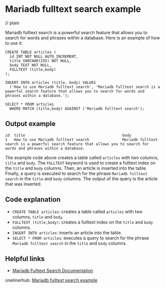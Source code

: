 # Mariadb fulltext search example
// plain

Mariadb fulltext search is a powerful search feature that allows you to search for words and phrases within a database. Here is an example of how to use it:

```
CREATE TABLE articles (
  id INT NOT NULL AUTO_INCREMENT,
  title VARCHAR(255) NOT NULL,
  body TEXT NOT NULL,
  FULLTEXT (title,body)
);

INSERT INTO articles (title, body) VALUES
  ('How to use Mariadb fulltext search', 'Mariadb fulltext search is a powerful search feature that allows you to search for words and phrases within a database.');

SELECT * FROM articles
  WHERE MATCH (title,body) AGAINST ('Mariadb fulltext search');
```

## Output example

```
id  title                                            body
1   How to use Mariadb fulltext search               Mariadb fulltext search is a powerful search feature that allows you to search for words and phrases within a database.
```

The example code above creates a table called `articles` with two columns, `title` and `body`. The `FULLTEXT` keyword is used to create a fulltext index on the `title` and `body` columns. Then, an article is inserted into the table. Finally, a query is executed to search for the phrase `Mariadb fulltext search` in the `title` and `body` columns. The output of the query is the article that was inserted.

## Code explanation

- `CREATE TABLE articles`: creates a table called `articles` with two columns, `title` and `body`.
- `FULLTEXT (title,body)`: creates a fulltext index on the `title` and `body` columns.
- `INSERT INTO articles`: inserts an article into the table.
- `SELECT * FROM articles`: executes a query to search for the phrase `Mariadb fulltext search` in the `title` and `body` columns.

## Helpful links
- [Mariadb Fulltext Search Documentation](https://mariadb.com/kb/en/library/fulltext-search/)

onelinerhub: [Mariadb fulltext search example](https://onelinerhub.com/mariadb/mariadb-fulltext-search-example)